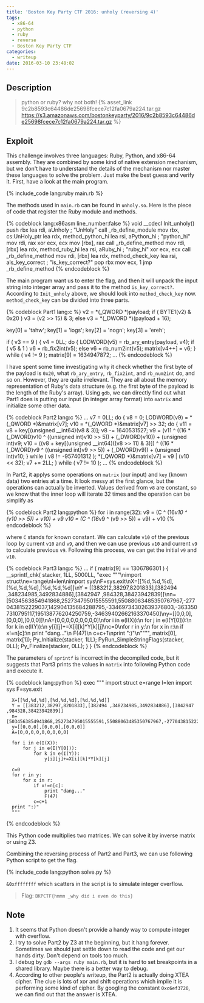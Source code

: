```yaml
---
title: 'Boston Key Party CTF 2016: unholy (reversing 4)'
tags:
  - x86-64
  - python
  - ruby
  - reverse
  - Boston Key Party CTF
categories:
  - writeup
date: 2016-03-10 23:48:02
---
```



## Description

> python or ruby? why not both! 
> {% asset_link 9c2b8593c64486de25698fcece7c12fa0679a224.tar.gz https://s3.amazonaws.com/bostonkeyparty/2016/9c2b8593c64486de25698fcece7c12fa0679a224.tar.gz %}

## Exploit

This challenge involves three languages: Ruby, Python, and x86-64 assembly. They are combined by some kind of native extension mechanism, but we don't have to understand the details of the mechanism nor master these languages to solve the problem. Just make the best guess and verify it. First, have a look at the main program.

{% include_code lang:ruby main.rb %}

The methods used in `main.rb` can be found in `unholy.so`. Here is the piece of code that register the Ruby module and methods.

{% codeblock lang:x86asm line_number:false %}
void __cdecl Init_unholy()
push    rbx
lea     rdi, aUnholy    ; "UnHoly"
call    _rb_define_module
mov     rbx, cs:UnHoly_ptr
lea     rdx, method_python_hi
lea     rsi, aPython_hi ; "python_hi"
mov     rdi, rax
xor     ecx, ecx
mov     [rbx], rax
call    _rb_define_method
mov     rdi, [rbx]
lea     rdx, method_ruby_hi
lea     rsi, aRuby_hi   ; "ruby_hi"
xor     ecx, ecx
call    _rb_define_method
mov     rdi, [rbx]
lea     rdx, method_check_key
lea     rsi, aIs_key_correct ; "is_key_correct?"
pop     rbx
mov     ecx, 1
jmp     _rb_define_method
{% endcodeblock %}

The main program want us to enter the flag, and then it will unpack the input string into integer array and pass it to the method `is_key_correct?`. According to `Init_unholy` above, we should look into `method_check_key` now. `method_check_key` can be divided into three parts.

{% codeblock Part1 lang:c %}
v2 = *(_QWORD *)payload;
if ( BYTE1(v2) & 0x20 )
  v3 = (v2 >> 15) & 3;
else
  v3 = *(_DWORD *)(payload + 16);

key[0] = 'tahw';
key[1] = 'iogs';
key[2] = 'nogn';
key[3] = 'ereh';

if ( v3 == 9 )
{
  v4 = 0LL;
  do {
    LODWORD(v5) = rb_ary_entry(payload, v4);
    if ( v5 & 1 )
      v6 = rb_fix2int(v5);
    else
      v6 = rb_num2int(v5);
    matrix[v4++] = v6;
  } while ( v4 != 9 );
  matrix[9] = 1634947872;
  ...
{% endcodeblock %}

I have spent some time investigating why it check whether the first byte of the payload is `0x20`, what `rb_ary_entry`, `rb_fix2int`, and `rb_num2int` do, and so on. However, they are quite irrelevant. They are all about the memory representation of Ruby's data structure (e.g. the first byte of the payload is the length of the Ruby's array). Using `gdb`, we can directly find out what Part1 does is putting our input (in integer array format) into `matrix` and initialize some other data.

{% codeblock Part2 lang:c %}
...
v7 = 0LL;
do {
  v8 = 0;
  LODWORD(v9) = *(_QWORD *)&matrix[v7];
  v10 = *(_QWORD *)&matrix[v7] >> 32;
  do {
    v11 = v8 + key[(unsigned __int64)(v8 & 3)];
    v8 -= 1640531527;
    v9 = (v11 ^ ((16 * (_DWORD)v10 ^ ((unsigned int)v10 >> 5)) + (_DWORD)v10)) + (unsigned int)v9;
    v10 = ((v8 + key[(unsigned __int64)((v8 >> 11) & 3)]) ^ ((16 * (_DWORD)v9 ^ ((unsigned int)v9 >> 5)) + (_DWORD)v9))
        + (unsigned int)v10;
  } while ( v8 != -957401312 );
  *(_QWORD *)&matrix[v7] = v9 | (v10 << 32);
  v7 += 2LL;
} while ( v7 != 10 );
...
{% endcodeblock %}

In Part2, it applys some operations on `matrix` (our input) and `key` (known data) two entries at a time. It look messy at the first glance, but the operations can actually be inverted. Values derived from `v8` are constant, so we know that the inner loop will iterate 32 times and the operation can be simplify as

{% codeblock Part2 lang:python %}
for i in range(32):
    v9 = (C ^ (16*v10 ^ (v10 >> 5)) + v10) + v9
    v10 = (C ^ (16*v9 ^ (v9 >> 5)) + v9) + v10
{% endcodeblock %}

where `C` stands for known constant. We can calculate `v10` of the previous loop by current `v10` and `v9`, and then we can use previous `v10` and current `v9` to calculate previous `v9`. Following this process, we can get the initial `v9` and `v10`.

{% codeblock Part3 lang:c %}
  ...
  if ( matrix[9] == 1306786301 )
  {
    __sprintf_chk(
      stacker,
      1LL,
      5000LL,
      "exec \"\"\"\\nimport struct\\ne=range\\nI=len\\nimport sys\\nF=sys.exit\\nX=[[%d,%d,%d],[%d,%d,%d],[%d,%d,%d]]\\nY = [[383212,38297,8201833],[382494 ,348234985,3492834886],[3842947 ,984328,38423942839]]\\nn=[5034563854941868,252734795015555591,55088063485350767967,-2770438152229037,142904135684288795,-33469734302639376803,-3633507310795117,195138776204250759,-34639402662163370450]\\ny=[[0,0,0],[0,0,0],[0,0,0]]\\nA=[0,0,0,0,0,0,0,0,0]\\nfor i in e(I(X)):\\n for j in e(I(Y[0])):\\n  for k in e(I(Y)):\\n   y[i][j]+=X[i][k]*Y[k][j]\\nc=0\\nfor r in y:\\n for x in r:\\n  if x!=n[c]:\\n   print \"dang...\"\\n   F(47)\\n  c=c+1\\nprint \":)\"\\n\"\"\"",
      matrix[0],
      matrix[1]);
    Py_Initialize(stacker, 1LL);
    PyRun_SimpleStringFlags(stacker, 0LL);
    Py_Finalize(stacker, 0LL);
  }
}
{% endcodeblock %}

The parameters of `sprintf` is incorrect in the decompiled code, but it suggests that Part3 prints the values in `matrix` into following Python code and execute it.

{% codeblock lang:python %}
      exec """
      import struct
      e=range
      I=len
      import sys
      F=sys.exit

      X=[[%d,%d,%d],[%d,%d,%d],[%d,%d,%d]]
      Y = [[383212,38297,8201833],[382494 ,348234985,3492834886],[3842947 ,984328,38423942839]]
      n=[5034563854941868,252734795015555591,55088063485350767967,-2770438152229037,142904135684288795,-33469734302639376803,-3633507310795117,195138776204250759,-34639402662163370450]
      y=[[0,0,0],[0,0,0],[0,0,0]]
      A=[0,0,0,0,0,0,0,0,0]

      for i in e(I(X)):
          for j in e(I(Y[0])):
              for k in e(I(Y)):
                  y[i][j]+=X[i][k]*Y[k][j]

      c=0
      for r in y:
          for x in r:
              if x!=n[c]:
                  print "dang..."
                  F(47)
              c=c+1
      print ":)"
      """
{% endcodeblock %}

This Python code multiplies two matrices. We can solve it by inverse matrix or using Z3.

Combining the reversing process of Part2 and Part3, we can use following Python script to get the flag. 

{% include_code lang:python solve.py %}

`&0xffffffff` which scatters in the script is to simulate integer overflow.

> Flag: `BKPCTF{hmmm _why did i even do this}`

## Note
1. It seems that Python doesn't provide a handy way to compute integer with overflow.
2. I try to solve Part2 by Z3 at the beginning, but it hang forever. Sometimes we should just settle down to read the code and get our hands dirty. Don't depend on tools too much.
3. I debug by `gdb --args ruby main.rb`, but it is hard to set breakpoints in a shared library. Maybe there is a better way to debug.
4. According to other people's writeup, the Part2 is actually doing XTEA cipher. The clue is lots of xor and shift operations which implie it is performing some kind of cipher. By googling the constant `0xc6ef3720`, we can find out that the answer is XTEA.
